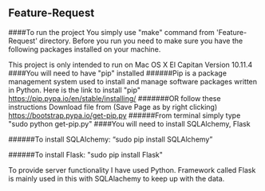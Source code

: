 ## Feature-Request
####To run the project 
You simply use "make" command from 'Feature-Request' directory. Before you run you need to make sure you have the following packages installed on your machine. 

This project is only intended to run on Mac OS X El Capitan Version 10.11.4 
####You will need to have "pip" installed 
######Pip is a package management system used to install and manage software packages written in Python.
Here is the link to install "pip" https://pip.pypa.io/en/stable/installing/
#######OR follow these instructions
Download file from (Save Page as by right clicking) https://bootstrap.pypa.io/get-pip.py
######From terminal simply type "sudo python get-pip.py"
####You will need to install SQLAlchemy, Flask

######To install  SQLAlchemy: “sudo pip install SQLAlchemy”

######To install Flask: "sudo pip install Flask"

 

To provide server functionality I have used Python. Framework called Flask is mainly used in this with SQLAlachemy to keep up with the data. 
